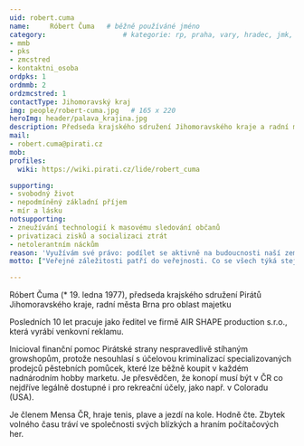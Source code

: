 ```yaml
---
uid: robert.cuma
name:     Róbert Čuma  	# běžně používáné jméno
category:                 	# kategorie: rp, praha, vary, hradec, jmk, senat
- mmb
- pks
- zmcstred
- kontaktni_osoba
ordpks: 1
ordmmb: 2
ordzmcstred: 1
contactType: Jihomoravský kraj
img: people/robert-cuma.jpg   # 165 x 220
heroImg: header/palava_krajina.jpg
description: Předseda krajského sdružení Jihomoravského kraje a radní města Brna pro oblast majetku          	# kratký popis, max 160 znaků
mail:
- robert.cuma@pirati.cz
mob:			  
profiles:             
  wiki: https://wiki.pirati.cz/lide/robert_cuma

supporting:
- svobodný život
- nepodmíněný základní příjem
- mír a lásku
notsupporting:
- zneužívání technologií k masovému sledování občanů
- privatizaci zisků a socializaci ztrát
- netolerantním náckům
reason: 'Využívám své právo: podílet se aktivně na budoucnosti naší země je určitě lepší, než nadávat u piva.'
motto: ["Veřejné záležitosti patří do veřejnosti. Co se všech týká stejnou měrou, měli by všichni řešit, nebo o tom přinejmenším vědět.", "Jan Amos Komenský"]

---
```


Róbert Čuma (* 19. ledna 1977), předseda krajského sdružení Pirátů Jihomoravského kraje, radní města Brna pro oblast majetku

Posledních 10 let pracuje jako ředitel ve firmě AIR SHAPE production s.r.o., která vyrábí venkovní reklamu.

Inicioval finanční pomoc Pirátské strany nespravedlivě stíhaným growshopům, protože nesouhlasí s účelovou kriminalizací specializovaných prodejců pěstebních pomůcek, které lze běžně koupit v každém nadnárodním hobby marketu. Je přesvědčen, že konopí musí být v ČR co nejdříve legálně dostupné i pro rekreační účely, jako např. v Coloradu (USA).

Je členem Mensa ČR, hraje tenis, plave a jezdí na kole. Hodně čte. Zbytek volného času tráví ve společnosti svých blízkých a hraním počítačových her.
